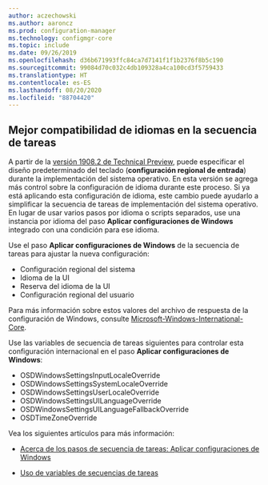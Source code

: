 ```yaml
---
author: aczechowski
ms.author: aaroncz
ms.prod: configuration-manager
ms.technology: configmgr-core
ms.topic: include
ms.date: 09/26/2019
ms.openlocfilehash: d36b671993ffc84ca7d7141f1f1b2376f8b5c190
ms.sourcegitcommit: 99084d70c032c4db109328a4ca100cd3f5759433
ms.translationtype: HT
ms.contentlocale: es-ES
ms.lasthandoff: 08/20/2020
ms.locfileid: "88704420"
---
```

## <a name="improved-language-support-in-task-sequence"></a><a name="bkmk_osd"></a> Mejor compatibilidad de idiomas en la secuencia de tareas

<!--5411057-->

A partir de la [versión 1908.2 de Technical Preview](../../technical-preview-1908-2.md#bkmk_osd), puede especificar el diseño predeterminado del teclado (**configuración regional de entrada**) durante la implementación del sistema operativo. En esta versión se agrega más control sobre la configuración de idioma durante este proceso. Si ya está aplicando esta configuración de idioma, este cambio puede ayudarlo a simplificar la secuencia de tareas de implementación del sistema operativo. En lugar de usar varios pasos por idioma o scripts separados, use una instancia por idioma del paso **Aplicar configuraciones de Windows** integrado con una condición para ese idioma.

Use el paso **Aplicar configuraciones de Windows** de la secuencia de tareas para ajustar la nueva configuración:

- Configuración regional del sistema
- Idioma de la UI
- Reserva del idioma de la UI
- Configuración regional del usuario

Para más información sobre estos valores del archivo de respuesta de la configuración de Windows, consulte [Microsoft-Windows-International-Core](/windows-hardware/customize/desktop/unattend/microsoft-windows-international-core).

Use las variables de secuencia de tareas siguientes para controlar esta configuración internacional en el paso **Aplicar configuraciones de Windows**:

- OSDWindowsSettingsInputLocaleOverride
- OSDWindowsSettingsSystemLocaleOverride
- OSDWindowsSettingsUserLocaleOverride
- OSDWindowsSettingsUILanguageOverride
- OSDWindowsSettingsUILanguageFallbackOverride
- OSDTimeZoneOverride

Vea los siguientes artículos para más información:

- [Acerca de los pasos de secuencia de tareas: Aplicar configuraciones de Windows](../../../../../osd/understand/task-sequence-steps.md#BKMK_ApplyWindowsSettings)

- [Uso de variables de secuencias de tareas](../../../../../osd/understand/using-task-sequence-variables.md)